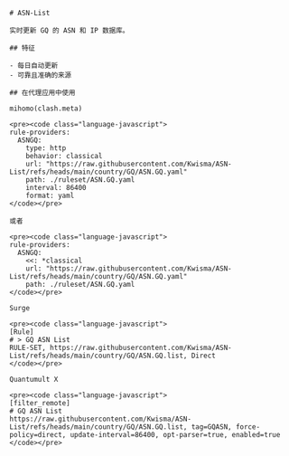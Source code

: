 
    # ASN-List
    
    实时更新 GQ 的 ASN 和 IP 数据库。
    
    ## 特征
    
    - 每日自动更新
    - 可靠且准确的来源
    
    ## 在代理应用中使用
    
    mihomo(clash.meta)
   
    <pre><code class="language-javascript">
    rule-providers:
      ASNGQ:
        type: http
        behavior: classical
        url: "https://raw.githubusercontent.com/Kwisma/ASN-List/refs/heads/main/country/GQ/ASN.GQ.yaml"
        path: ./ruleset/ASN.GQ.yaml
        interval: 86400
        format: yaml
    </code></pre>

    或者

    <pre><code class="language-javascript">
    rule-providers:
      ASNGQ:
        <<: *classical
        url: "https://raw.githubusercontent.com/Kwisma/ASN-List/refs/heads/main/country/GQ/ASN.GQ.yaml"
        path: ./ruleset/ASN.GQ.yaml
    </code></pre>
    
    Surge
    
    <pre><code class="language-javascript">
    [Rule]
    # > GQ ASN List
    RULE-SET, https://raw.githubusercontent.com/Kwisma/ASN-List/refs/heads/main/country/GQ/ASN.GQ.list, Direct
    </code></pre>
    
    Quantumult X
    
    <pre><code class="language-javascript">
    [filter_remote]
    # GQ ASN List
    https://raw.githubusercontent.com/Kwisma/ASN-List/refs/heads/main/country/GQ/ASN.GQ.list, tag=GQASN, force-policy=direct, update-interval=86400, opt-parser=true, enabled=true
    </code></pre>
    